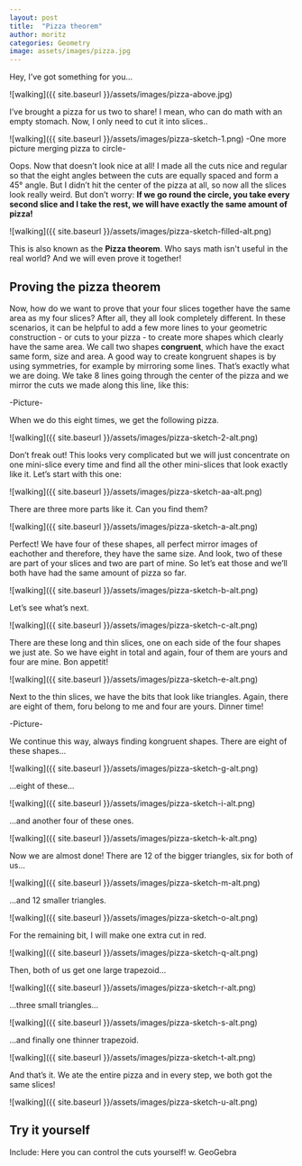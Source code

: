 ```yaml
---
layout: post
title:  "Pizza theorem"
author: moritz
categories: Geometry
image: assets/images/pizza.jpg
---
```

Hey, I’ve got something for you…

![walking]({{ site.baseurl }}/assets/images/pizza-above.jpg)

I’ve brought a pizza for us two to share! I mean, who can do math with an empty stomach. Now, I only need to cut it into slices..

![walking]({{ site.baseurl }}/assets/images/pizza-sketch-1.png)
-One more picture merging pizza to circle-

Oops. Now that doesn’t look nice at all! I made all the cuts nice and regular so that the eight angles between the cuts are equally spaced and form a 45° angle. But I didn’t hit the center of the pizza at all, so now all the slices look really weird. But don’t worry: **If we go round the circle, you take every second slice and I take the rest, we will have exactly the same amount of pizza!**

![walking]({{ site.baseurl }}/assets/images/pizza-sketch-filled-alt.png)

This is also known as the **Pizza theorem**. Who says math isn't useful in the real world? And we will even prove it together!

## Proving the pizza theorem

Now, how do we want to prove that your four slices together have the same area as my four slices? After all, they all look completely different. In these scenarios, it can be helpful to add a few more lines to your geometric construction - or cuts to your pizza - to create more shapes which clearly have the same area. We call two shapes **congruent**, which have the exact same form, size and area. A good way to create kongruent shapes is by using symmetries, for example by mirroring some lines. That’s exactly what we are doing. We take 8 lines going through the center of the pizza and we mirror the cuts we made along this line, like this:

-Picture-

When we do this eight times, we get the following pizza.

![walking]({{ site.baseurl }}/assets/images/pizza-sketch-2-alt.png)

Don’t freak out! This looks very complicated but we will just concentrate on one mini-slice every time and find all the other mini-slices that look exactly like it. Let’s start with this one:

![walking]({{ site.baseurl }}/assets/images/pizza-sketch-aa-alt.png)

There are three more parts like it. Can you find them?

![walking]({{ site.baseurl }}/assets/images/pizza-sketch-a-alt.png)

Perfect! We have four of these shapes, all perfect mirror images of eachother and therefore, they have the same size. And look, two of these are part of your slices and two are part of mine. So let’s eat those and we’ll both have had the same amount of pizza so far.

![walking]({{ site.baseurl }}/assets/images/pizza-sketch-b-alt.png)

Let’s see what’s next.

![walking]({{ site.baseurl }}/assets/images/pizza-sketch-c-alt.png)

There are these long and thin slices, one on each side of the four shapes we just ate. So we have eight in total and again, four of them are yours and four are mine. Bon appetit!

![walking]({{ site.baseurl }}/assets/images/pizza-sketch-e-alt.png)

Next to the thin slices, we have the bits that look like triangles. Again, there are eight of them, foru belong to me and four are yours. Dinner time!

-Picture-

We continue this way, always finding kongruent shapes. There are eight of these shapes…

![walking]({{ site.baseurl }}/assets/images/pizza-sketch-g-alt.png)

…eight of these…

![walking]({{ site.baseurl }}/assets/images/pizza-sketch-i-alt.png)

…and another four of these ones.

![walking]({{ site.baseurl }}/assets/images/pizza-sketch-k-alt.png)

Now we are almost done! There are 12 of the bigger triangles, six for both of us…

![walking]({{ site.baseurl }}/assets/images/pizza-sketch-m-alt.png)

…and 12 smaller triangles.

![walking]({{ site.baseurl }}/assets/images/pizza-sketch-o-alt.png)

For the remaining bit, I will make one extra cut in red.

![walking]({{ site.baseurl }}/assets/images/pizza-sketch-q-alt.png)

Then, both of us get one large trapezoid…

![walking]({{ site.baseurl }}/assets/images/pizza-sketch-r-alt.png)

…three small triangles…

![walking]({{ site.baseurl }}/assets/images/pizza-sketch-s-alt.png)

…and finally one thinner trapezoid.

![walking]({{ site.baseurl }}/assets/images/pizza-sketch-t-alt.png)

And that’s it. We ate the entire pizza and in every step, we both got the same slices!

![walking]({{ site.baseurl }}/assets/images/pizza-sketch-u-alt.png)

## Try it yourself
Include: Here you can control the cuts yourself! w. GeoGebra